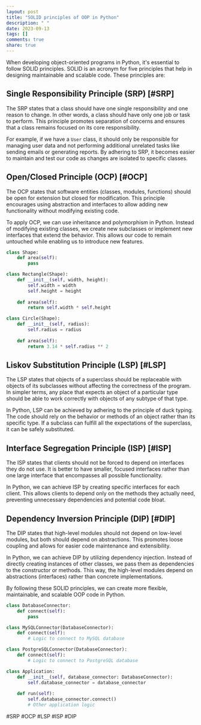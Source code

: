 ```yaml
---
layout: post
title: "SOLID principles of OOP in Python"
description: " "
date: 2023-09-13
tags: []
comments: true
share: true
---
```


When developing object-oriented programs in Python, it's essential to follow SOLID principles. SOLID is an acronym for five principles that help in designing maintainable and scalable code. These principles are:

## Single Responsibility Principle (SRP) [#SRP]
The SRP states that a class should have one single responsibility and one reason to change. In other words, a class should have only one job or task to perform. This principle promotes separation of concerns and ensures that a class remains focused on its core responsibility.

For example, if we have a `User` class, it should only be responsible for managing user data and not performing additional unrelated tasks like sending emails or generating reports. By adhering to SRP, it becomes easier to maintain and test our code as changes are isolated to specific classes.

## Open/Closed Principle (OCP) [#OCP]
The OCP states that software entities (classes, modules, functions) should be open for extension but closed for modification. This principle encourages using abstraction and interfaces to allow adding new functionality without modifying existing code.

To apply OCP, we can use inheritance and polymorphism in Python. Instead of modifying existing classes, we create new subclasses or implement new interfaces that extend the behavior. This allows our code to remain untouched while enabling us to introduce new features.

```python
class Shape:
    def area(self):
        pass

class Rectangle(Shape):
    def __init__(self, width, height):
        self.width = width
        self.height = height
    
    def area(self):
        return self.width * self.height

class Circle(Shape):
    def __init__(self, radius):
        self.radius = radius
    
    def area(self):
        return 3.14 * self.radius ** 2
```

## Liskov Substitution Principle (LSP) [#LSP]
The LSP states that objects of a superclass should be replaceable with objects of its subclasses without affecting the correctness of the program. In simpler terms, any place that expects an object of a particular type should be able to work correctly with objects of any subtype of that type.

In Python, LSP can be achieved by adhering to the principle of duck typing. The code should rely on the behavior or methods of an object rather than its specific type. If a subclass can fulfill all the expectations of the superclass, it can be safely substituted.

## Interface Segregation Principle (ISP) [#ISP]
The ISP states that clients should not be forced to depend on interfaces they do not use. It is better to have smaller, focused interfaces rather than one large interface that encompasses all possible functionality.

In Python, we can achieve ISP by creating specific interfaces for each client. This allows clients to depend only on the methods they actually need, preventing unnecessary dependencies and potential code bloat.

## Dependency Inversion Principle (DIP) [#DIP]
The DIP states that high-level modules should not depend on low-level modules, but both should depend on abstractions. This promotes loose coupling and allows for easier code maintenance and extensibility.

In Python, we can achieve DIP by utilizing dependency injection. Instead of directly creating instances of other classes, we pass them as dependencies to the constructor or methods. This way, the high-level modules depend on abstractions (interfaces) rather than concrete implementations.

By following these SOLID principles, we can create more flexible, maintainable, and scalable OOP code in Python.

```python
class DatabaseConnector:
    def connect(self):
        pass

class MySQLConnector(DatabaseConnector):
    def connect(self):
        # Logic to connect to MySQL database

class PostgreSQLConnector(DatabaseConnector):
    def connect(self):
        # Logic to connect to PostgreSQL database

class Application:
    def __init__(self, database_connector: DatabaseConnector):
        self.database_connector = database_connector
    
    def run(self):
        self.database_connector.connect()
        # Other application logic
```

#SRP #OCP #LSP #ISP #DIP